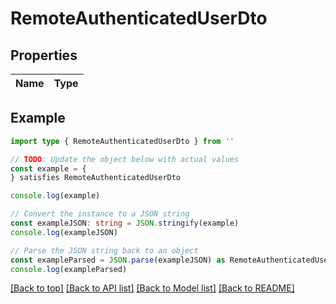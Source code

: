 
# RemoteAuthenticatedUserDto


## Properties

Name | Type
------------ | -------------

## Example

```typescript
import type { RemoteAuthenticatedUserDto } from ''

// TODO: Update the object below with actual values
const example = {
} satisfies RemoteAuthenticatedUserDto

console.log(example)

// Convert the instance to a JSON string
const exampleJSON: string = JSON.stringify(example)
console.log(exampleJSON)

// Parse the JSON string back to an object
const exampleParsed = JSON.parse(exampleJSON) as RemoteAuthenticatedUserDto
console.log(exampleParsed)
```

[[Back to top]](#) [[Back to API list]](../README.md#api-endpoints) [[Back to Model list]](../README.md#models) [[Back to README]](../README.md)


